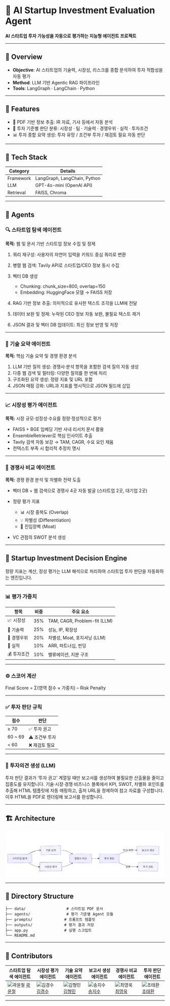 # 🚀 AI Startup Investment Evaluation Agent

**AI 스타트업 투자 가능성을 자동으로 평가하는 지능형 에이전트 프로젝트**

---

## 📌 Overview

* **Objective**: AI 스타트업의 기술력, 시장성, 리스크를 종합 분석하여 투자 적합성을 자동 평가
* **Method**: LLM 기반 Agentic RAG 파이프라인
* **Tools**: LangGraph · LangChain · Python

---

## 🔧 Features

* 📄 PDF 기반 정보 추출: IR 자료, 기사 등에서 자동 분석
* 🧠 투자 기준별 판단 분류: 시장성 · 팀 · 기술력 · 경쟁우위 · 실적 · 투자조건
* 📊 투자 종합 요약 생성: 투자 유망 / 조건부 투자 / 재검토 필요 자동 판단

---

## 🧱 Tech Stack

| Category  | Details                      |
| --------- | ---------------------------- |
| Framework | LangGraph, LangChain, Python |
| LLM       | GPT-4o-mini (OpenAI API)     |
| Retrieval | FAISS, Chroma                |

---

## 🤖 Agents

### 🔍 스타트업 탐색 에이전트

**목적:** 웹 및 문서 기반 스타트업 정보 수집 및 정제

1. 쿼리 재구성: 사용자의 자연어 입력을 키워드 중심 쿼리로 변환
2. 병렬 웹 검색: Tavily API로 스타트업/CEO 정보 동시 수집
3. 벡터 DB 생성

   * Chunking: chunk_size=800, overlap=150
   * Embedding: HuggingFace 모델 → FAISS 저장
4. RAG 기반 정보 추출: 의미적으로 유사한 텍스트 조각을 LLM에 전달
5. 데이터 보완 및 정제: 누락된 CEO 정보 자동 보완, 불필요 텍스트 제거
6. JSON 결과 및 벡터 DB 업데이트: 최신 정보 반영 및 저장

---

### 🧠 기술 요약 에이전트

**목적:** 핵심 기술 요약 및 경쟁 환경 분석

1. LLM 기반 질의 생성: 경쟁사·분석 항목을 포함한 검색 질의 자동 생성
2. 다중 웹 검색 및 필터링: 다양한 질의를 한 번에 처리
3. 구조화된 요약 생성: 정량 지표 및 URL 포함
4. JSON 매핑 강화: URL과 지표를 명시적으로 JSON 필드에 삽입

---

### 📈 시장성 평가 에이전트

**목적:** 시장 규모·성장성·수요를 정량·정성적으로 평가

* FAISS + BGE 임베딩 기반 사내 리서치 문서 활용
* EnsembleRetriever로 핵심 인사이트 추출
* Tavily 검색 자동 보강 → TAM, CAGR, 수요 요인 채움
* 컨텍스트 부족 시 합리적 추정치 명시

---

### 🥊 경쟁사 비교 에이전트

**목적:** 경쟁 환경 분석 및 차별화 전략 도출

* 벡터 DB + 웹 검색으로 경쟁사 4곳 자동 발굴 (스타트업 2곳, 대기업 2곳)
* 정량 평가 지표

  * 📊 시장 중복도 (Overlap)
  * 💡 차별성 (Differentiation)
  * 🏰 진입장벽 (Moat)
* VC 관점의 SWOT 분석 생성

---

## 🚀 Startup Investment Decision Engine

정량 지표는 계산, 정성 평가는 LLM 해석으로 처리하여 스타트업 투자 판단을 자동화하는 엔진입니다.

---

### 📊 평가 가중치

| 항목      | 비중  | 주요 요소                        |
| ------- | --- | ---------------------------- |
| 📈 시장성  | 35% | TAM, CAGR, Problem-fit (LLM) |
| 🧠 기술력  | 25% | 성능, IP, 확장성                  |
| 🥊 경쟁우위 | 20% | 차별성, Moat, 포지셔닝 (LLM)        |
| 💼 실적   | 10% | ARR, 파트너십, 펀딩                |
| 💰 투자조건 | 10% | 밸류에이션, 지분 구조                 |

---

### ⚙️ 스코어 계산

Final Score = Σ(영역 점수 × 가중치) – Risk Penalty

---

### ✅ 투자 판단 규칙

| 점수      | 판단        |
| ------- | --------- |
| ≥ 70    | ✅ 투자 권고   |
| 60 ~ 69 | ⚠️ 조건부 투자 |
| < 60    | ❌ 재검토 필요  |

---

### 🧭 투자의견 생성 (LLM)

투자 판단 결과가 ‘투자 권고’ 계열일 때만 보고서를 생성하여 불필요한 산출물을 줄이고 집중도를 유지합니다.
기술·시장·경쟁·비즈니스 블록에서 KPI, SWOT, 차별화 포인트를 추출해 HTML 템플릿에 자동 매핑하고, 출처 URL을 정제하여 참고 자료를 구성합니다. 이후 HTML을 PDF로 렌더링해 보고서를 완성합니다.

---

## 🏗️ Architecture

![에이전트 아키텍처](images/image.png)

---

## 📂 Directory Structure

```
├── data/                  # 스타트업 PDF 문서
├── agents/                # 평가 기준별 Agent 모듈
├── prompts/              # 프롬프트 템플릿
├── outputs/              # 평가 결과 저장
├── app.py                # 실행 스크립트
└── README.md
```

---

## 👥 Contributors

| 스타트업 탐색 에이전트                                                                                                             | 시장성 평가 에이전트                                                                                                             | 기술 요약 에이전트                                                                                                                 | 보고서 생성 에이전트                                                                                                            | 경쟁사 비교 에이전트                                                                                                            | 투자 판단 에이전트                                                                                                           |
| ------------------------------------------------------------------------------------------------------------------------ | ----------------------------------------------------------------------------------------------------------------------- | -------------------------------------------------------------------------------------------------------------------------- | ---------------------------------------------------------------------------------------------------------------------- | ---------------------------------------------------------------------------------------------------------------------- | -------------------------------------------------------------------------------------------------------------------- |
| <img src="https://avatars.githubusercontent.com/YunCheol07" width=150px alt="곽윤철"/> [곽윤철](https://github.com/YunCheol07) | <img src="https://avatars.githubusercontent.com/gyeongsu01" width=150px alt="김경수"/> [김경수](https://github.com/yeseul106) | <img src="https://avatars.githubusercontent.com/kimhmin0814" width=150px alt="김형민"/> [김형민](https://github.com/kimhmin0814) | <img src="https://avatars.githubusercontent.com/sjisu7525" width=150px alt="송지수"/> [송지수](https://github.com/sjisu7525) | <img src="https://avatars.githubusercontent.com/chxiowxxk" width=150px alt="최영욱"/> [최영욱](https://github.com/chxiowxxk) | <img src="https://avatars.githubusercontent.com/gksl5355" width=150px alt="조태환"/> [조태환](https://github.com/gksl5355) |

---
